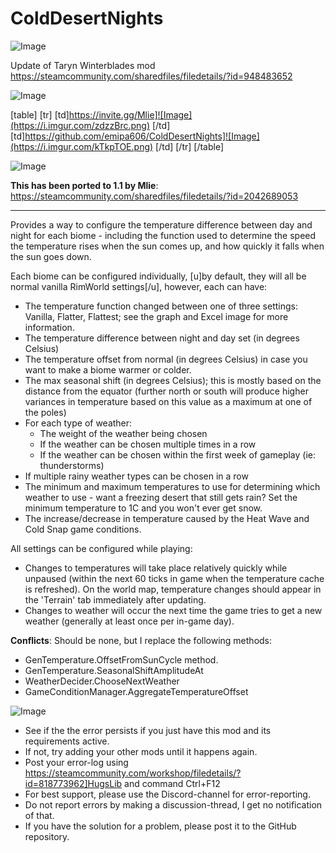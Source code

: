 # ColdDesertNights

![Image](https://i.imgur.com/WAEzk68.png)

Update of Taryn Winterblades mod
https://steamcommunity.com/sharedfiles/filedetails/?id=948483652

![Image](https://i.imgur.com/7Gzt3Rg.png)


[table]
	[tr]
		[td]https://invite.gg/Mlie]![Image](https://i.imgur.com/zdzzBrc.png)
[/td]
		[td]https://github.com/emipa606/ColdDesertNights]![Image](https://i.imgur.com/kTkpTOE.png)
[/td]
	[/tr]
[/table]
	
![Image](https://i.imgur.com/NOW7jU1.png)


**This has been ported to 1.1 by Mlie**: https://steamcommunity.com/sharedfiles/filedetails/?id=2042689053

---------------------------------------------------------------------

Provides a way to configure the temperature difference between day and night for each biome - including the function used to determine the speed the temperature rises when the sun comes up, and how quickly it falls when the sun goes down.

Each biome can be configured individually, [u]by default, they will all be normal vanilla RimWorld settings[/u], however, each can have:
- The temperature function changed between one of three settings: Vanilla, Flatter, Flattest; see the graph and Excel image for more information.
- The temperature difference between night and day set (in degrees Celsius)
- The temperature offset from normal (in degrees Celsius) in case you want to make a biome warmer or colder.
- The max seasonal shift (in degrees Celsius); this is mostly based on the distance from the equator (further north or south will produce higher variances in temperature based on this value as a maximum at one of the poles)
- For each type of weather: 
  - The weight of the weather being chosen
  - If the weather can be chosen multiple times in a row
  - If the weather can be chosen within the first week of gameplay (ie: thunderstorms)
- If multiple rainy weather types can be chosen in a row
- The minimum and maximum temperatures to use for determining which weather to use - want a freezing desert that still gets rain? Set the minimum temperature to 1C and you won't ever get snow.
- The increase/decrease in temperature caused by the Heat Wave and Cold Snap game conditions.

All settings can be configured while playing:
- Changes to temperatures will take place relatively quickly while unpaused (within the next 60 ticks in game when the temperature cache is refreshed).  On the world map, temperature changes should appear in the 'Terrain' tab immediately after updating.
- Changes to weather will occur the next time the game tries to get a new weather (generally at least once per in-game day).

**Conflicts**: Should be none, but I replace the following methods:
- GenTemperature.OffsetFromSunCycle method.
- GenTemperature.SeasonalShiftAmplitudeAt
- WeatherDecider.ChooseNextWeather
- GameConditionManager.AggregateTemperatureOffset


![Image](https://i.imgur.com/Rs6T6cr.png)



-  See if the the error persists if you just have this mod and its requirements active.
-  If not, try adding your other mods until it happens again.
-  Post your error-log using https://steamcommunity.com/workshop/filedetails/?id=818773962]HugsLib and command Ctrl+F12
-  For best support, please use the Discord-channel for error-reporting.
-  Do not report errors by making a discussion-thread, I get no notification of that.
-  If you have the solution for a problem, please post it to the GitHub repository.




